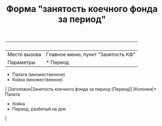 ﻿---
layout: default
title: Форма "занятость коечного фонда за период"
position: 2
categories: 
tags: 
---

| | |
|-|-|
|Место вызова|Главное меню, пункт "Занятость КФ"|
|Параметры|* Период
* Палата (множественное)
* Койка (множественное)

|
|Заголовок|Занятость коечного фонда за период [Период]|
|Колонки|* Палата
* Койка
* Период, разбитый на дни

|

